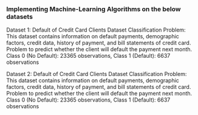 ### Implementing Machine-Learning Algorithms on the below datasets

Dataset 1: Default of Credit Card Clients Dataset
Classification Problem: This dataset contains information on default payments, demographic factors, credit data, history of payment, and bill statements of credit card. Problem to predict whether the client will default the payment next month. Class 0 (No Default): 23365 observations, Class 1 (Default): 6637 observations

Dataset 2: Default of Credit Card Clients Dataset
Classification Problem: This dataset contains information on default payments, demographic factors, credit data, history of payment, and bill statements of credit card. Problem to predict whether the client will default the payment next month. Class 0 (No Default): 23365 observations, Class 1 (Default): 6637 observations


